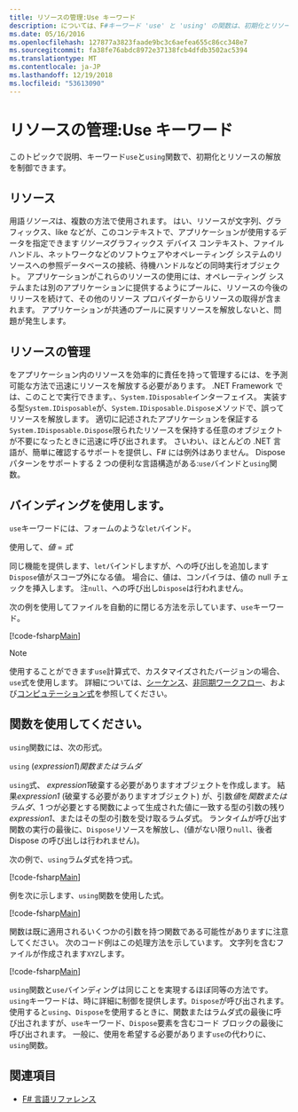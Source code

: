```yaml
---
title: リソースの管理:Use キーワード
description: については、F#キーワード 'use' と 'using' の関数は、初期化とリソースの解放を制御できます。
ms.date: 05/16/2016
ms.openlocfilehash: 127877a3823faade9bc3c6aefea655c86cc348e7
ms.sourcegitcommit: fa38fe76abdc8972e37138fcb4dfdb3502ac5394
ms.translationtype: MT
ms.contentlocale: ja-JP
ms.lasthandoff: 12/19/2018
ms.locfileid: "53613090"
---
```

# <a name="resource-management-the-use-keyword"></a>リソースの管理:Use キーワード

このトピックで説明、キーワード`use`と`using`関数で、初期化とリソースの解放を制御できます。

## <a name="resources"></a>リソース

用語*リソース*は、複数の方法で使用されます。 はい、リソースが文字列、グラフィックス、like などが、このコンテキストで、アプリケーションが使用するデータを指定できます*リソース*グラフィックス デバイス コンテキスト、ファイル ハンドル、ネットワークなどのソフトウェアやオペレーティング システムのリソースへの参照データベースの接続、待機ハンドルなどの同時実行オブジェクト。 アプリケーションがこれらのリソースの使用には、オペレーティング システムまたは別のアプリケーションに提供するようにプールに、リソースの今後のリリースを続けて、その他のリソース プロバイダーからリソースの取得が含まれます。 アプリケーションが共通のプールに戻すリソースを解放しないと、問題が発生します。

## <a name="managing-resources"></a>リソースの管理

をアプリケーション内のリソースを効率的に責任を持って管理するには、を予測可能な方法で迅速にリソースを解放する必要があります。 .NET Framework では、このことで実行できます。、`System.IDisposable`インターフェイス。 実装する型`System.IDisposable`が、`System.IDisposable.Dispose`メソッドで、誤ってリソースを解放します。 適切に記述されたアプリケーションを保証する`System.IDisposable.Dispose`限られたリソースを保持する任意のオブジェクトが不要になったときに迅速に呼び出されます。 さいわい、ほとんどの .NET 言語が、簡単に確認するサポートを提供し、F# には例外はありません。 Dispose パターンをサポートする 2 つの便利な言語構造がある:`use`バインドと`using`関数。

## <a name="use-binding"></a>バインディングを使用します。

`use`キーワードには、フォームのような`let`バインド。

使用して、*値* = *式*

同じ機能を提供します、`let`バインドしますが、への呼び出しを追加します`Dispose`値がスコープ外になる値。 場合に、値は、コンパイラは、値の null チェックを挿入します。 注`null`、への呼び出し`Dispose`は行われません。

次の例を使用してファイルを自動的に閉じる方法を示しています、`use`キーワード。

[!code-fsharp[Main](../../../samples/snippets/fsharp/lang-ref-2/snippet6301.fs)]

> [!NOTE]
> 使用することができます`use`計算式で、カスタマイズされたバージョンの場合、`use`式を使用します。 詳細については、[シーケンス](sequences.md)、[非同期ワークフロー](asynchronous-workflows.md)、および[コンピュテーション式](computation-expressions.md)を参照してください。

## <a name="using-function"></a>関数を使用してください。

`using`関数には、次の形式。

`using` (*expression1*)*関数またはラムダ*

`using`式、 *expression1*破棄する必要がありますオブジェクトを作成します。 結果*expression1* (破棄する必要がありますオブジェクト) が、引数*値*を*関数またはラムダ*、1 つが必要とする関数によって生成された値に一致する型の引数の残り*expression1*、またはその型の引数を受け取るラムダ式。 ランタイムが呼び出す関数の実行の最後に、`Dispose`リソースを解放し、(値がない限り`null`、後者 Dispose の呼び出しは行われません)。

次の例で、`using`ラムダ式を持つ式。

[!code-fsharp[Main](../../../samples/snippets/fsharp/lang-ref-2/snippet6302.fs)]

例を次に示します、`using`関数を使用した式。

[!code-fsharp[Main](../../../samples/snippets/fsharp/lang-ref-2/snippet6303.fs)]

関数は既に適用されるいくつかの引数を持つ関数である可能性がありますに注意してください。 次のコード例はこの処理方法を示しています。 文字列を含むファイルが作成されます`XYZ`します。

[!code-fsharp[Main](../../../samples/snippets/fsharp/lang-ref-2/snippet6304.fs)]

`using`関数と`use`バインディングは同じことを実現するほぼ同等の方法です。 `using`キーワードは、時に詳細に制御を提供します。`Dispose`が呼び出されます。 使用すると`using`、`Dispose`を使用するときに、関数またはラムダ式の最後に呼び出されますが、`use`キーワード、`Dispose`要素を含むコード ブロックの最後に呼び出されます。 一般に、使用を希望する必要があります`use`の代わりに、`using`関数。

## <a name="see-also"></a>関連項目

- [F# 言語リファレンス](index.md)